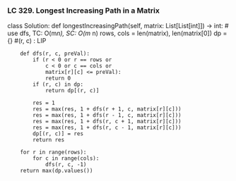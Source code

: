 ### LC 329. Longest Increasing Path in a Matrix
class Solution:
    def longestIncreasingPath(self, matrix: List[List[int]]) -> int:
        # use dfs, TC: O(m*n), SC: O(m* n)
        rows, cols = len(matrix), len(matrix[0])
        dp = {} #(r, c) : LIP

        def dfs(r, c, preVal):
            if (r < 0 or r == rows or
                c < 0 or c == cols or
                matrix[r][c] <= preVal):
                return 0
            if (r, c) in dp:
                return dp[(r, c)]
        
            res = 1
            res = max(res, 1 + dfs(r + 1, c, matrix[r][c]))
            res = max(res, 1 + dfs(r - 1, c, matrix[r][c]))
            res = max(res, 1 + dfs(r, c + 1, matrix[r][c]))
            res = max(res, 1 + dfs(r, c - 1, matrix[r][c]))
            dp[(r, c)] = res
            return res

        for r in range(rows):
            for c in range(cols):
                dfs(r, c, -1)
        return max(dp.values())    